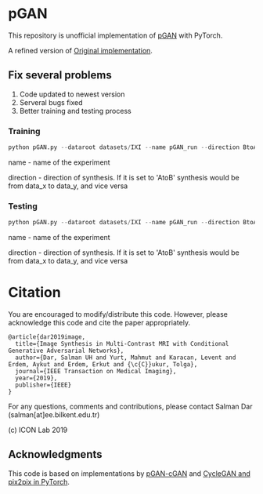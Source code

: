 # pGAN

This repository is unofficial implementation of [pGAN](https://ieeexplore.ieee.org/abstract/document/8653423) with PyTorch.

A refined version of [Original implementation](https://github.com/icon-lab/pGAN-cGAN).

## Fix several problems
1. Code updated to newest version
2. Serveral bugs fixed
3. Better training and testing process

### Training

```python
python pGAN.py --dataroot datasets/IXI --name pGAN_run --direction BtoA --training
```

name - name of the experiment

direction - direction of synthesis. If it is set to 'AtoB' synthesis would be from data_x to data_y, and vice versa

### Testing
```python
python pGAN.py --dataroot datasets/IXI --name pGAN_run --direction BtoA --phase test --results_dir results/
```

name - name of the experiment

direction - direction of synthesis. If it is set to 'AtoB' synthesis would be from data_x to data_y, and vice versa

# Citation
You are encouraged to modify/distribute this code. However, please acknowledge this code and cite the paper appropriately.
```
@article{dar2019image,
  title={Image Synthesis in Multi-Contrast MRI with Conditional Generative Adversarial Networks},
  author={Dar, Salman UH and Yurt, Mahmut and Karacan, Levent and Erdem, Aykut and Erdem, Erkut and {\c{C}}ukur, Tolga},
  journal={IEEE Transaction on Medical Imaging},
  year={2019},
  publisher={IEEE}
}
```
For any questions, comments and contributions, please contact Salman Dar (salman[at]ee.bilkent.edu.tr) <br />

(c) ICON Lab 2019

## Acknowledgments
This code is based on implementations by [pGAN-cGAN](https://github.com/icon-lab/pGAN-cGAN) and [CycleGAN and pix2pix in PyTorch](https://github.com/junyanz/pytorch-CycleGAN-and-pix2pix).

